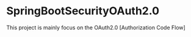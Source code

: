 # SpringBootSecurityOAuth2.0
This project is mainly focus on the OAuth2.0 [Authorization Code Flow]
